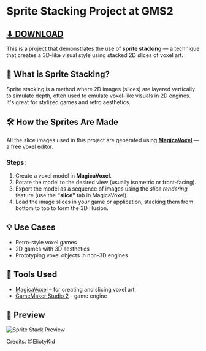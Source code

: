 # Sprite Stacking Project at GMS2

## [⬇ DOWNLOAD](https://github.com/stukzbr/SpriteStacking-GMS2/archive/refs/heads/main.zip)

This is a project that demonstrates the use of **sprite stacking** — a technique that creates a 3D-like visual style using stacked 2D slices of voxel art.

## 🧊 What is Sprite Stacking?

Sprite stacking is a method where 2D images (slices) are layered vertically to simulate depth, often used to emulate voxel-like visuals in 2D engines. It's great for stylized games and retro aesthetics.

## 🛠️ How the Sprites Are Made

All the slice images used in this project are generated using [**MagicaVoxel**](https://ephtracy.github.io/) — a free voxel editor.

### Steps:
1. Create a voxel model in **MagicaVoxel**.
2. Rotate the model to the desired view (usually isometric or front-facing).
3. Export the model as a sequence of images using the *slice rendering* feature (use the **"slice"** tab in MagicaVoxel).
4. Load the image slices in your game or application, stacking them from bottom to top to form the 3D illusion.

## 💡 Use Cases

- Retro-style voxel games
- 2D games with 3D aesthetics
- Prototyping voxel objects in non-3D engines

## 🧰 Tools Used

- [MagicaVoxel](https://ephtracy.github.io/) – for creating and slicing voxel art
- [GameMaker Studio 2](gamemaker.io/) - game engine

## 📸 Preview
![Sprite Stack Preview](2025-05-0419-49-13-ezgif.com-video-to-gif-converter.gif)

Credits: @EliotyKid
